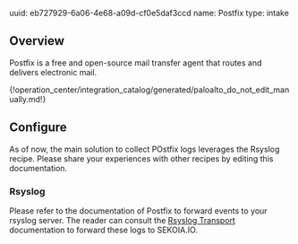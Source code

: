 uuid: eb727929-6a06-4e68-a09d-cf0e5daf3ccd
name: Postfix
type: intake

## Overview
Postfix is a free and open-source mail transfer agent that routes and delivers electronic mail.

{!operation_center/integration_catalog/generated/paloalto_do_not_edit_manually.md!}

## Configure

As of now, the main solution to collect POstfix logs leverages the Rsyslog recipe. Please share your experiences with other recipes by editing this documentation.

### Rsyslog

Please refer to the documentation of Postfix to forward events to your rsyslog server. The reader can consult the [Rsyslog Transport](../../../data_collection/ingestion_methods/rsyslog/) documentation to forward these logs to SEKOIA.IO.
